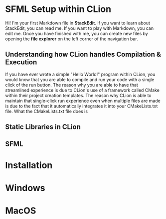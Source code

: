 # SFML Setup within CLion

Hi! I'm your first Markdown file in **StackEdit**. If you want to learn about StackEdit, you can read me. If you want to play with Markdown, you can edit me. Once you have finished with me, you can create new files by opening the **file explorer** on the left corner of the navigation bar.

## Understanding how CLion handles Compilation & Execution

If you have ever wrote a simple "Hello World!" program within CLion, you would know that you are able to compile and run your code with a single click of the run button. The reason why you are able to have that streamlined experience is due to CLion's use of a framework called CMake within their project creation templates. The reason why CLion is able to maintain that single-click run experience even when multiple files are made is due to the fact that it automatically integrates it into your CMakeLists.txt file. What the CMakeLists.txt file does is 

## Static Libraries in CLion


## SFML




# Installation


# Windows



# MacOS

